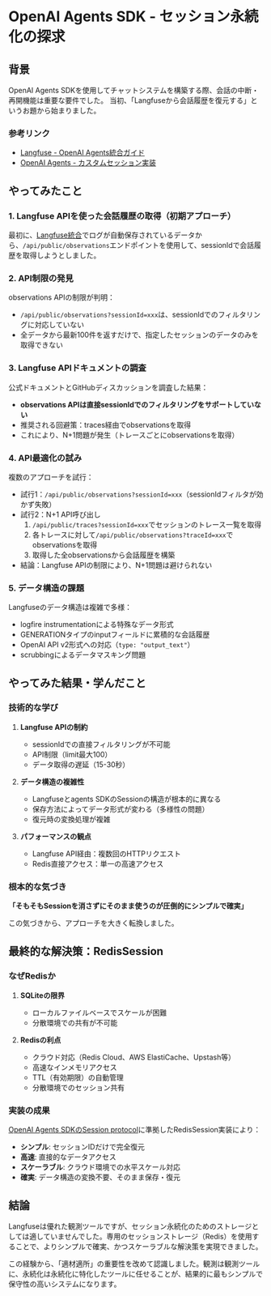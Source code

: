# OpenAI Agents SDK - セッション永続化の探求

## 背景

OpenAI Agents SDKを使用してチャットシステムを構築する際、会話の中断・再開機能は重要な要件でした。
当初、「Langfuseから会話履歴を復元する」というお題から始まりました。

### 参考リンク
- [Langfuse - OpenAI Agents統合ガイド](https://langfuse.com/integrations/frameworks/openai-agents)
- [OpenAI Agents - カスタムセッション実装](https://openai.github.io/openai-agents-python/sessions/#custom-memory-implementations)

## やってみたこと

### 1. Langfuse APIを使った会話履歴の取得（初期アプローチ）

最初に、[Langfuse統合](https://langfuse.com/integrations/frameworks/openai-agents)でログが自動保存されているデータから、`/api/public/observations`エンドポイントを使用して、sessionIdで会話履歴を取得しようとしました。

### 2. API制限の発見

observations APIの制限が判明：
- `/api/public/observations?sessionId=xxx`は、sessionIdでのフィルタリングに対応していない
- 全データから最新100件を返すだけで、指定したセッションのデータのみを取得できない

### 3. Langfuse APIドキュメントの調査

公式ドキュメントとGitHubディスカッションを調査した結果：
- **observations APIは直接sessionIdでのフィルタリングをサポートしていない**
- 推奨される回避策：traces経由でobservationsを取得
- これにより、N+1問題が発生（トレースごとにobservationsを取得）

### 4. API最適化の試み

複数のアプローチを試行：
- 試行1：`/api/public/observations?sessionId=xxx`（sessionIdフィルタが効かず失敗）
- 試行2：N+1 API呼び出し
  1. `/api/public/traces?sessionId=xxx`でセッションのトレース一覧を取得
  2. 各トレースに対して`/api/public/observations?traceId=xxx`でobservationsを取得
  3. 取得した全observationsから会話履歴を構築
- 結論：Langfuse APIの制限により、N+1問題は避けられない

### 5. データ構造の課題

Langfuseのデータ構造は複雑で多様：
- logfire instrumentationによる特殊なデータ形式
- GENERATIONタイプのinputフィールドに累積的な会話履歴
- OpenAI API v2形式への対応（`type: "output_text"`）
- scrubbingによるデータマスキング問題

## やってみた結果・学んだこと

### 技術的な学び

1. **Langfuse APIの制約**
   - sessionIdでの直接フィルタリングが不可能
   - API制限（limit最大100）
   - データ取得の遅延（15-30秒）

2. **データ構造の複雑性**
   - Langfuseとagents SDKのSessionの構造が根本的に異なる
   - 保存方法によってデータ形式が変わる（多様性の問題）
   - 復元時の変換処理が複雑

3. **パフォーマンスの観点**
   - Langfuse API経由：複数回のHTTPリクエスト
   - Redis直接アクセス：単一の高速アクセス

### 根本的な気づき

**「そもそもSessionを消さずにそのまま使うのが圧倒的にシンプルで確実」**

この気づきから、アプローチを大きく転換しました。

## 最終的な解決策：RedisSession

### なぜRedisか

1. **SQLiteの限界**
   - ローカルファイルベースでスケールが困難
   - 分散環境での共有が不可能

2. **Redisの利点**
   - クラウド対応（Redis Cloud、AWS ElastiCache、Upstash等）
   - 高速なインメモリアクセス
   - TTL（有効期限）の自動管理
   - 分散環境でのセッション共有

### 実装の成果

[OpenAI Agents SDKのSession protocol](https://openai.github.io/openai-agents-python/sessions/#custom-memory-implementations)に準拠したRedisSession実装により：

- **シンプル**: セッションIDだけで完全復元
- **高速**: 直接的なデータアクセス
- **スケーラブル**: クラウド環境での水平スケール対応
- **確実**: データ構造の変換不要、そのまま保存・復元

## 結論

Langfuseは優れた観測ツールですが、セッション永続化のためのストレージとしては適していませんでした。専用のセッションストレージ（Redis）を使用することで、よりシンプルで確実、かつスケーラブルな解決策を実現できました。

この経験から、「適材適所」の重要性を改めて認識しました。観測は観測ツールに、永続化は永続化に特化したツールに任せることが、結果的に最もシンプルで保守性の高いシステムになります。
